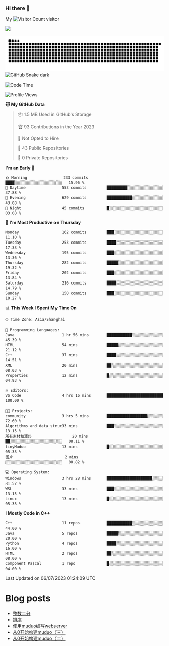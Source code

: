 ### Hi there 👋

My ![Visitor Count](https://profile-counter.glitch.me/bugcat9/count.svg) visitor
<!--
**bugcat9/bugcat9** is a ✨ _special_ ✨ repository because its `README.md` (this file) appears on your GitHub profile.

Here are some ideas to get you started:

- 🔭 I’m currently working on ...
- 🌱 I’m currently learning ...
- 👯 I’m looking to collaborate on ...
- 🤔 I’m looking for help with ...
- 💬 Ask me about ...
- 📫 How to reach me: ...
- 😄 Pronouns: ...
- ⚡ Fun fact: ...
-->
![](https://github-readme-stats.vercel.app/api?username=bugcat9)

![GitHub Snake Light](https://raw.githubusercontent.com/bugcat9/bugcat9/output/github-contribution-grid-snake.svg#gh-light-mode-only)
![GitHub Snake dark](github-snake-dark.svg#gh-dark-mode-only)


<!--START_SECTION:waka-->
![Code Time](http://img.shields.io/badge/Code%20Time-859%20hrs%205%20mins-blue)

![Profile Views](http://img.shields.io/badge/Profile%20Views-0-blue)

**🐱 My GitHub Data** 

> 📦 1.5 MB Used in GitHub's Storage 
 > 
> 🏆 93 Contributions in the Year 2023
 > 
> 🚫 Not Opted to Hire
 > 
> 📜 43 Public Repositories 
 > 
> 🔑 0 Private Repositories 
 > 
**I'm an Early 🐤** 

```text
🌞 Morning                233 commits         ████░░░░░░░░░░░░░░░░░░░░░   15.96 % 
🌆 Daytime                553 commits         █████████░░░░░░░░░░░░░░░░   37.88 % 
🌃 Evening                629 commits         ███████████░░░░░░░░░░░░░░   43.08 % 
🌙 Night                  45 commits          █░░░░░░░░░░░░░░░░░░░░░░░░   03.08 % 
```
📅 **I'm Most Productive on Thursday** 

```text
Monday                   162 commits         ███░░░░░░░░░░░░░░░░░░░░░░   11.10 % 
Tuesday                  253 commits         ████░░░░░░░░░░░░░░░░░░░░░   17.33 % 
Wednesday                195 commits         ███░░░░░░░░░░░░░░░░░░░░░░   13.36 % 
Thursday                 282 commits         █████░░░░░░░░░░░░░░░░░░░░   19.32 % 
Friday                   202 commits         ███░░░░░░░░░░░░░░░░░░░░░░   13.84 % 
Saturday                 216 commits         ████░░░░░░░░░░░░░░░░░░░░░   14.79 % 
Sunday                   150 commits         ███░░░░░░░░░░░░░░░░░░░░░░   10.27 % 
```


📊 **This Week I Spent My Time On** 

```text
🕑︎ Time Zone: Asia/Shanghai

💬 Programming Languages: 
Java                     1 hr 56 mins        ███████████░░░░░░░░░░░░░░   45.39 % 
HTML                     54 mins             █████░░░░░░░░░░░░░░░░░░░░   21.12 % 
C++                      37 mins             ████░░░░░░░░░░░░░░░░░░░░░   14.51 % 
XML                      20 mins             ██░░░░░░░░░░░░░░░░░░░░░░░   08.03 % 
Properties               12 mins             █░░░░░░░░░░░░░░░░░░░░░░░░   04.93 % 

🔥 Editors: 
VS Code                  4 hrs 16 mins       █████████████████████████   100.00 % 

🐱‍💻 Projects: 
community                3 hrs 5 mins        ██████████████████░░░░░░░   72.60 % 
Algorithms_and_data_struc33 mins             ███░░░░░░░░░░░░░░░░░░░░░░   13.15 % 
所有素材和源码                  20 mins             ██░░░░░░░░░░░░░░░░░░░░░░░   08.11 % 
tinyMuduo                13 mins             █░░░░░░░░░░░░░░░░░░░░░░░░   05.33 % 
图片                       2 mins              ░░░░░░░░░░░░░░░░░░░░░░░░░   00.82 % 

💻 Operating System: 
Windows                  3 hrs 28 mins       ████████████████████░░░░░   81.52 % 
WSL                      33 mins             ███░░░░░░░░░░░░░░░░░░░░░░   13.15 % 
Linux                    13 mins             █░░░░░░░░░░░░░░░░░░░░░░░░   05.33 % 
```

**I Mostly Code in C++** 

```text
C++                      11 repos            ███████████░░░░░░░░░░░░░░   44.00 % 
Java                     5 repos             █████░░░░░░░░░░░░░░░░░░░░   20.00 % 
Python                   4 repos             ████░░░░░░░░░░░░░░░░░░░░░   16.00 % 
HTML                     2 repos             ██░░░░░░░░░░░░░░░░░░░░░░░   08.00 % 
Component Pascal         1 repo              █░░░░░░░░░░░░░░░░░░░░░░░░   04.00 % 
```




 Last Updated on 06/07/2023 01:24:09 UTC
<!--END_SECTION:waka-->
# Blog posts
<!-- BLOG-POST-LIST:START -->
- [整数二分](https://bugcat.top/2023/07/01/%E7%AE%97%E6%B3%95%E5%AD%A6%E4%B9%A0/%E6%95%B4%E6%95%B0%E4%BA%8C%E5%88%86/)
- [排序](https://bugcat.top/2023/07/01/%E7%AE%97%E6%B3%95%E5%AD%A6%E4%B9%A0/%E6%8E%92%E5%BA%8F/)
- [使用muduo编写webserver](https://bugcat.top/2023/02/13/Linux/%E4%BB%8E0%E5%BC%80%E5%A7%8B%E6%9E%84%E5%BB%BAmuduo/%E4%BD%BF%E7%94%A8muduo%E7%BC%96%E5%86%99webserver/)
- [从0开始构建muduo（三）](https://bugcat.top/2023/02/03/Linux/%E4%BB%8E0%E5%BC%80%E5%A7%8B%E6%9E%84%E5%BB%BAmuduo/%E4%BB%8E0%E5%BC%80%E5%A7%8B%E6%9E%84%E5%BB%BAmuduo%EF%BC%88%E4%B8%89%EF%BC%89/)
- [从0开始构建muduo（二）](https://bugcat.top/2023/02/03/Linux/%E4%BB%8E0%E5%BC%80%E5%A7%8B%E6%9E%84%E5%BB%BAmuduo/%E4%BB%8E0%E5%BC%80%E5%A7%8B%E6%9E%84%E5%BB%BAmuduo%EF%BC%88%E4%BA%8C%EF%BC%89/)
<!-- BLOG-POST-LIST:END -->

